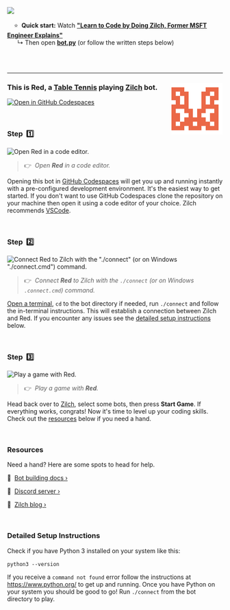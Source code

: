 
<a href="/v-learn-to-code-by-doing-zilch">
<img src="https://www.zilch.dev/intro-thumbnail.png" width="500px"/>
</a>

&nbsp;&nbsp;&nbsp;&nbsp;⭐&nbsp;&nbsp;**Quick start:** Watch [**"Learn to Code by Doing Zilch, Former MSFT Engineer Explains"**](/v-learn-to-code-by-doing-zilch)<br/>&nbsp;&nbsp;&nbsp;&nbsp;&nbsp;&nbsp;↳ Then open [**bot.py**](bot.py) (or follow the written steps below)

<br/>
<br/>

---

### <img align="right" src="./avatar.svg"/> This is Red, a [Table Tennis](https://www.zilch.dev/table-tennis) playing [Zilch](https://www.zilch.dev) bot.

[![Open in GitHub Codespaces](https://github.com/codespaces/badge.svg)](https://codespaces.new/Hedgehog68/red?quickstart=1)

<br/>

### Step &nbsp;1️⃣

![Open Red in a code editor.](https://www.zilch.dev/readme-v1-step1.gif)

> 👉 &nbsp;_Open **Red** in a code editor._

Opening this bot in [GitHub Codespaces](https://docs.github.com/en/codespaces) will get you up and running instantly with a pre-configured development environment. It's the easiest way to get started. If you don't want to use GitHub Codespaces clone the repository on your machine then open it using a code editor of your choice. Zilch recommends [VSCode](https://code.visualstudio.com/).

<br/>

### Step &nbsp;2️⃣

![Connect Red to Zilch with the "./connect" (or on Windows "./connect.cmd") command.](https://www.zilch.dev/readme-v1-step2.gif)

> 👉 &nbsp;_Connect **Red** to Zilch with the `./connect` (or on Windows `.connect.cmd`) command._

[Open a terminal](https://code.visualstudio.com/docs/terminal/basics), `cd` to the bot directory if needed, run `./connect` and follow the in-terminal instructions. This will establish a connection between Zilch and Red. If you encounter any issues see the [detailed setup instructions](#detailed-setup-instructions) below.

<br/>

### Step &nbsp;3️⃣

![Play a game with Red.](https://www.zilch.dev/readme-v2-step3.gif)

> 👉 &nbsp;_Play a game with **Red**._

Head back over to [Zilch](https://www.zilch.dev/table-tennis), select some bots, then press **Start Game**. If everything works, congrats! Now it's time to level up your coding skills. Check out the [resources](#resources) below if you need a hand.

<br/>

### Resources

Need a hand? Here are some spots to head for help.

🤖 &nbsp;[Bot building docs ›](https://www.zilch.dev/docs/building-bots)

💬 &nbsp;[Discord server ›](https://discord.gg/eFNVTn5tY8)

📖 &nbsp;[Zilch blog ›](https://www.zilch.dev/blog)

<br/>

### Detailed Setup Instructions

Check if you have Python 3 installed on your system like this:

```
python3 --version
```

If you receive a `command not found` error follow the instructions
at https://www.python.org/ to get up and running. Once you have Python
on your system you should be good to go! Run `./connect` from the
bot directory to play.

